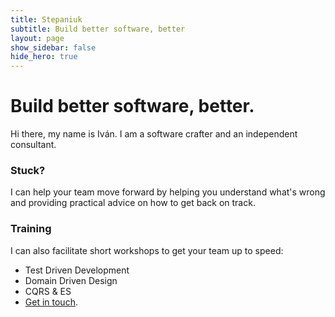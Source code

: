 ```yaml
---
title: Stepaniuk
subtitle: Build better software, better
layout: page
show_sidebar: false
hide_hero: true
---
```


# Build better software, better.
Hi there, my name is Iván. I am a software crafter and an independent consultant.

### Stuck?
I can help your team move forward by helping you understand what's wrong and providing practical advice on how to get back on track.

### Training
I can also facilitate short workshops to get your team up to speed:
 - Test Driven Development
 - Domain Driven Design
 - CQRS & ES
 - [Get in touch](/contact).
